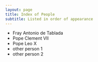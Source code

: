 ```yaml
---
layout: page
title: Index of People
subtitle: Listed in order of appearance
---
```


- Fray Antonio de Tablada
- Pope Clement VII
- Pope Leo X
- other person 1
- other person 2
